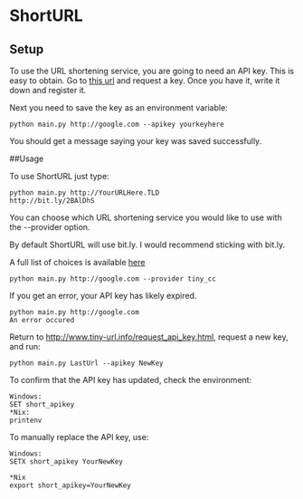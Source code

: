 # ShortURL

## Setup
To use the URL shortening service, you are going to need an API key. This is easy to obtain.
Go to [this url](http://www.tiny-url.info/request_api_key.html) and request a key. Once you have it, write it down and register it.

Next you need to save the key as an environment variable:

```shell
python main.py http://google.com --apikey yourkeyhere
```

You should get a message saying your key was saved successfully. 

##Usage

To use ShortURL just type:

```shell
python main.py http://YourURLHere.TLD
http://bit.ly/2BAlDhS
```

You can choose which URL shortening service you would like to use with the --provider option.

By default ShortURL will use bit.ly. I would recommend sticking with bit.ly. 

A full list of choices is available [here](http://www.tiny-url.info/open_api.html#provider_list)

```shell
python main.py http://google.com --provider tiny_cc
```

If you get an error, your API key has likely expired.

```shell
python main.py http://google.com
An error occured
```
Return to http://www.tiny-url.info/request_api_key.html, request a new key, and run:
```shell
python main.py LastUrl --apikey NewKey
```

To confirm that the API key has updated, check the environment:
```shell
Windows:
SET short_apikey
*Nix:
printenv
``` 

To manually replace the API key, use:

```shell
Windows:
SETX short_apikey YourNewKey

*Nix
export short_apikey=YourNewKey
```


